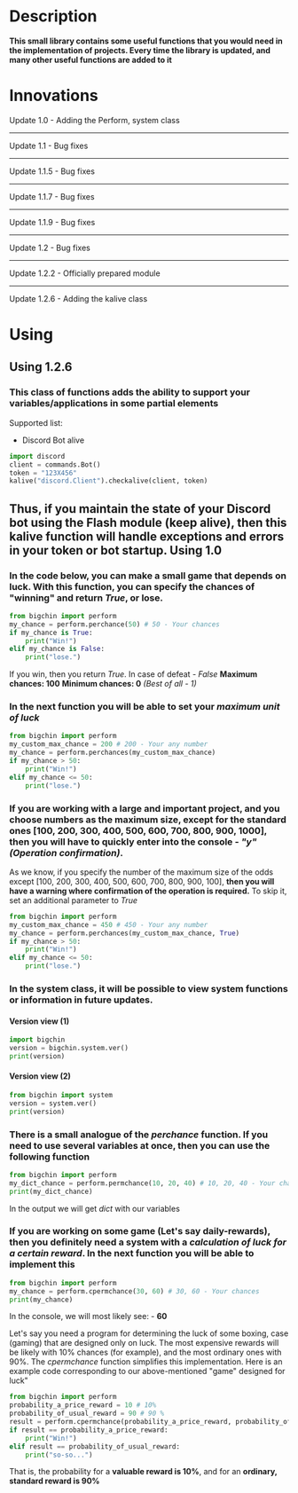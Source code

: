 Description
===========
**This small library contains some useful functions that you would need in the implementation of projects. Every time the library is updated, and many other useful functions are added to it**

Innovations
===========
Update 1.0 - Adding the Perform, system class
____
Update 1.1 - Bug fixes
____
Update 1.1.5 - Bug fixes
____
Update 1.1.7 - Bug fixes
____
Update 1.1.9 - Bug fixes
____
Update 1.2 - Bug fixes
____
Update 1.2.2 - Officially prepared module
____
Update 1.2.6 - Adding the kalive class

Using
===========
Using 1.2.6
-----------
### This class of functions adds the ability to support your variables/applications in some partial elements
Supported list:
* Discord Bot alive
```python
import discord
client = commands.Bot()
token = "123X456"
kalive("discord.Client").checkalive(client, token)
```
Thus, if you maintain the state of your Discord bot using the Flash module (keep alive), then this kalive function will handle exceptions and errors in your token or bot startup.
Using 1.0
-----------
### In the code below, you can make a small game that depends on luck. With this function, you can specify the chances of "winning" and return *True*, or lose.
```python
from bigchin import perform
my_chance = perform.perchance(50) # 50 - Your chances
if my_chance is True:
    print("Win!")
elif my_chance is False:
    print("lose.")
```
If you win, then you return *True*. In case of defeat - *False*
**Maximum chances: 100**
**Minimum chances: 0** _(Best of all - 1)_



### In the next function you will be able to set your *maximum unit of luck*
```python
from bigchin import perform
my_custom_max_chance = 200 # 200 - Your any number
my_chance = perform.perchances(my_custom_max_chance)
if my_chance > 50:
    print("Win!")
elif my_chance <= 50:
    print("lose.")
```

### If you are working with a large and important project, and you choose numbers as the maximum size, except for the standard ones [100, 200, 300, 400, 500, 600, 700, 800, 900, 1000], then you will have to quickly enter into the console - *"y"* _(Operation confirmation)_.
As we know, if you specify the number of the maximum size of the odds except [100, 200, 300, 400, 500, 600, 700, 800, 900, 100], **then you will have a warning where confirmation of the operation is required.**
To skip it, set an additional parameter to *True*
```python
from bigchin import perform
my_custom_max_chance = 450 # 450 - Your any number
my_chance = perform.perchances(my_custom_max_chance, True)
if my_chance > 50:
    print("Win!")
elif my_chance <= 50:
    print("lose.")
```



### In the **system** class, it will be possible to view system functions or information in future updates.
#### Version view (1)
```python
import bigchin
version = bigchin.system.ver()
print(version)
```
#### Version view (2)
```python
from bigchin import system
version = system.ver()
print(version)
```



### There is a small analogue of the *perchance* function. If you need to use several variables at once, then you can use the following function
```python
from bigchin import perform
my_dict_chance = perform.permchance(10, 20, 40) # 10, 20, 40 - Your chances
print(my_dict_chance)
```
In the output we will get *dict* with our variables



### If you are working on some game (Let's say daily-rewards), then you definitely need a system with a *calculation of luck for a certain reward*. In the next function you will be able to implement this
```python
from bigchin import perform
my_chance = perform.сpermchance(30, 60) # 30, 60 - Your chances
print(my_chance)
```
In the console, we will most likely see: - **60**

Let's say you need a program for determining the luck of some boxing, case (gaming) that are designed only on luck. The most expensive rewards will be likely with 10% chances (for example), and the most ordinary ones with 90%. 
The *сpermchance* function simplifies this implementation. Here is an example code corresponding to our above-mentioned "game" designed for luck"
```python
from bigchin import perform
probability_a_price_reward = 10 # 10%
probability_of_usual_reward = 90 # 90 %
result = perform.сpermchance(probability_a_price_reward, probability_of_usual_reward)
if result == probability_a_price_reward:
    print("Win!")
elif result == probability_of_usual_reward:
    print("so-so...")
```
That is, the probability for a **valuable reward is 10%**, and for an **ordinary, standard reward is 90%**